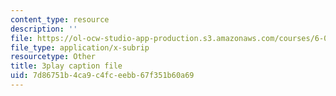```yaml
---
content_type: resource
description: ''
file: https://ol-ocw-studio-app-production.s3.amazonaws.com/courses/6-02-introduction-to-eecs-ii-digital-communication-systems-fall-2012/7d86751b4ca9c4fceebb67f351b60a69_POetF9rX7Zw.srt
file_type: application/x-subrip
resourcetype: Other
title: 3play caption file
uid: 7d86751b-4ca9-c4fc-eebb-67f351b60a69
---
```

